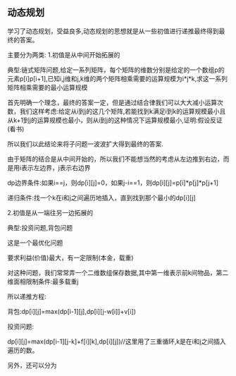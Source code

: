 ## 动态规划

学习了动态规划，受益良多,动态规划的思想就是从一些初值进行递推最终得到最终的答案。

主要分为两类:
1.初值是从中间开始拓展的

典型:链式矩阵问题,给定一系列矩阵，每个矩阵的维数分别是给定的一个数组p的元素p[i]p[i+1],已知i,j维和j,k维的两个矩阵相乘需要的运算规模为i\*j*k,求这一系列矩阵相乘需要的最小运算规模

首先明确一个理念，最终的答案一定，但是通过结合律我们可以大大减小运算次数，我们这样考虑:给定从i到j的这几个矩阵,若能找到k满足i到k的运算规模最小且从k+1到j的运算规模也最小，则从i到j的这种情况下运算规模最小,证明:假设反证(看书)

所以我们以此结论来将子问题一波波扩大得到最终的答案.

由于矩阵的结合是从中间开始的，所以我们不能想当然的考虑从左边推到右边，而是用i表示左边界，j表示右边界

dp边界条件:如果i==j，则dp\[i][j]=0，如果j-i==1，则dp\[i][j]=p\[i]*p[j]\*p[j+1]

递归条件:找一个k在i和j之间遍历地插入，直到找到那个最小的dp\[i][j]

2.初值是从一端往另一边拓展的

典型:投资问题,背包问题

这是一个最优化问题

要求利益(价值)最大，有一定限制(本金，载重)

对这种问题，我们常常弄一个二维数组保存数据,其中第一维表示前k间物品，第二维面相限制条件:最多载重j

所以递推方程:

背包:dp\[i][j]=max(dp\[i-1][j],dp\[i][j-w[i]]+v[i])

投资问题:

dp\[i][j]=max(dp\[i-1][j-k]+f\[i][k],dp\[i][j])//这里用了三重循环,k是在i和j之间插入遍历的数。

另外，还可以分为